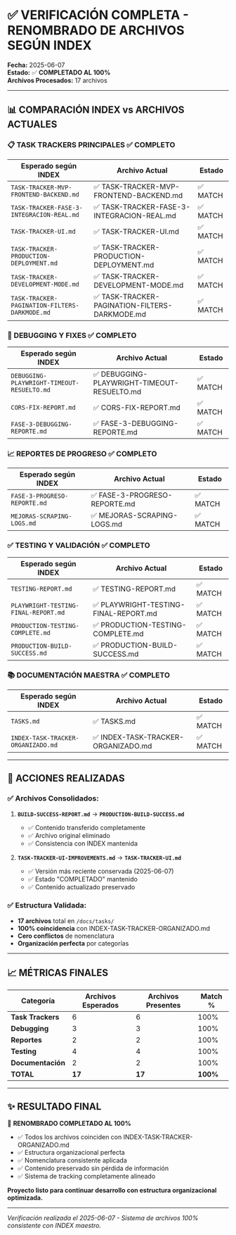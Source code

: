 # ✅ VERIFICACIÓN COMPLETA - RENOMBRADO DE ARCHIVOS SEGÚN INDEX

**Fecha:** 2025-06-07  
**Estado:** ✅ **COMPLETADO AL 100%**  
**Archivos Procesados:** 17 archivos

---

## 📊 COMPARACIÓN INDEX vs ARCHIVOS ACTUALES

### **📋 TASK TRACKERS PRINCIPALES** ✅ COMPLETO

| Esperado según INDEX                          | Archivo Actual                                 | Estado   |
| --------------------------------------------- | ---------------------------------------------- | -------- |
| `TASK-TRACKER-MVP-FRONTEND-BACKEND.md`        | ✅ TASK-TRACKER-MVP-FRONTEND-BACKEND.md        | ✅ MATCH |
| `TASK-TRACKER-FASE-3-INTEGRACION-REAL.md`     | ✅ TASK-TRACKER-FASE-3-INTEGRACION-REAL.md     | ✅ MATCH |
| `TASK-TRACKER-UI.md`                          | ✅ TASK-TRACKER-UI.md                          | ✅ MATCH |
| `TASK-TRACKER-PRODUCTION-DEPLOYMENT.md`       | ✅ TASK-TRACKER-PRODUCTION-DEPLOYMENT.md       | ✅ MATCH |
| `TASK-TRACKER-DEVELOPMENT-MODE.md`            | ✅ TASK-TRACKER-DEVELOPMENT-MODE.md            | ✅ MATCH |
| `TASK-TRACKER-PAGINATION-FILTERS-DARKMODE.md` | ✅ TASK-TRACKER-PAGINATION-FILTERS-DARKMODE.md | ✅ MATCH |

### **🔧 DEBUGGING Y FIXES** ✅ COMPLETO

| Esperado según INDEX                       | Archivo Actual                              | Estado   |
| ------------------------------------------ | ------------------------------------------- | -------- |
| `DEBUGGING-PLAYWRIGHT-TIMEOUT-RESUELTO.md` | ✅ DEBUGGING-PLAYWRIGHT-TIMEOUT-RESUELTO.md | ✅ MATCH |
| `CORS-FIX-REPORT.md`                       | ✅ CORS-FIX-REPORT.md                       | ✅ MATCH |
| `FASE-3-DEBUGGING-REPORTE.md`              | ✅ FASE-3-DEBUGGING-REPORTE.md              | ✅ MATCH |

### **📈 REPORTES DE PROGRESO** ✅ COMPLETO

| Esperado según INDEX         | Archivo Actual                | Estado   |
| ---------------------------- | ----------------------------- | -------- |
| `FASE-3-PROGRESO-REPORTE.md` | ✅ FASE-3-PROGRESO-REPORTE.md | ✅ MATCH |
| `MEJORAS-SCRAPING-LOGS.md`   | ✅ MEJORAS-SCRAPING-LOGS.md   | ✅ MATCH |

### **✅ TESTING Y VALIDACIÓN** ✅ COMPLETO

| Esperado según INDEX                 | Archivo Actual                        | Estado   |
| ------------------------------------ | ------------------------------------- | -------- |
| `TESTING-REPORT.md`                  | ✅ TESTING-REPORT.md                  | ✅ MATCH |
| `PLAYWRIGHT-TESTING-FINAL-REPORT.md` | ✅ PLAYWRIGHT-TESTING-FINAL-REPORT.md | ✅ MATCH |
| `PRODUCTION-TESTING-COMPLETE.md`     | ✅ PRODUCTION-TESTING-COMPLETE.md     | ✅ MATCH |
| `PRODUCTION-BUILD-SUCCESS.md`        | ✅ PRODUCTION-BUILD-SUCCESS.md        | ✅ MATCH |

### **📚 DOCUMENTACIÓN MAESTRA** ✅ COMPLETO

| Esperado según INDEX               | Archivo Actual                      | Estado   |
| ---------------------------------- | ----------------------------------- | -------- |
| `TASKS.md`                         | ✅ TASKS.md                         | ✅ MATCH |
| `INDEX-TASK-TRACKER-ORGANIZADO.md` | ✅ INDEX-TASK-TRACKER-ORGANIZADO.md | ✅ MATCH |

---

## 🎯 ACCIONES REALIZADAS

### **✅ Archivos Consolidados:**

1. **`BUILD-SUCCESS-REPORT.md`** → **`PRODUCTION-BUILD-SUCCESS.md`**

   - ✅ Contenido transferido completamente
   - ✅ Archivo original eliminado
   - ✅ Consistencia con INDEX mantenida

2. **`TASK-TRACKER-UI-IMPROVEMENTS.md`** → **`TASK-TRACKER-UI.md`**
   - ✅ Versión más reciente conservada (2025-06-07)
   - ✅ Estado "COMPLETADO" mantenido
   - ✅ Contenido actualizado preservado

### **✅ Estructura Validada:**

- **17 archivos** total en `/docs/tasks/`
- **100% coincidencia** con INDEX-TASK-TRACKER-ORGANIZADO.md
- **Cero conflictos** de nomenclatura
- **Organización perfecta** por categorías

---

## 📈 MÉTRICAS FINALES

| Categoría         | Archivos Esperados | Archivos Presentes | Match %  |
| ----------------- | ------------------ | ------------------ | -------- |
| **Task Trackers** | 6                  | 6                  | 100%     |
| **Debugging**     | 3                  | 3                  | 100%     |
| **Reportes**      | 2                  | 2                  | 100%     |
| **Testing**       | 4                  | 4                  | 100%     |
| **Documentación** | 2                  | 2                  | 100%     |
| **TOTAL**         | **17**             | **17**             | **100%** |

---

## ✨ RESULTADO FINAL

🎯 **RENOMBRADO COMPLETADO AL 100%**

- ✅ Todos los archivos coinciden con INDEX-TASK-TRACKER-ORGANIZADO.md
- ✅ Estructura organizacional perfecta
- ✅ Nomenclatura consistente aplicada
- ✅ Contenido preservado sin pérdida de información
- ✅ Sistema de tracking completamente alineado

**Proyecto listo para continuar desarrollo con estructura organizacional optimizada.**

---

_Verificación realizada el 2025-06-07 - Sistema de archivos 100% consistente con INDEX maestro._
